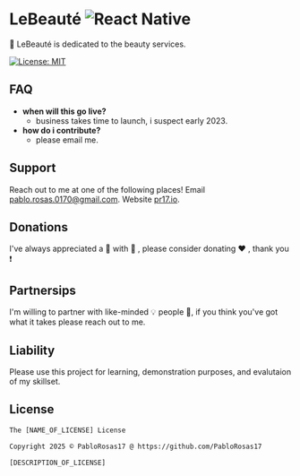 # LeBeauté ![React Native](https://img.shields.io/badge/react_native-%2320232a.svg?style=for-the-badge&logo=react&logoColor=%2361DAFB)

:sparkling_heart:	LeBeauté is dedicated to the beauty services.

[![License: MIT](https://img.shields.io/badge/License-MIT-yellow.svg)](https://opensource.org/licenses/MIT)

## FAQ
- **when will this go live?**
  - business takes time to launch, i suspect early 2023.
- **how do i contribute?**
  - please email me.
 
## Support
Reach out to me at one of the following places!
Email <a href="pablo.rosas.0170@gmail.com" target="_blank">pablo.rosas.0170@gmail.com</a>.
Website <a href="pr17.io" target="_blank">pr17.io</a>.

## Donations
I've always appreciated a :beer: with :pizza: , please consider donating :heart: , thank you :exclamation:

## Partnersips
I'm willing to partner with like-minded :bulb: people :ghost:, if you think you've got what it takes please reach out to me.

## Liability 
Please use this project for learning, demonstration purposes, and evalutaion of my skillset.

## License
```xml
The [NAME_OF_LICENSE] License

Copyright 2025 © PabloRosas17 @ https://github.com/PabloRosas17

[DESCRIPTION_OF_LICENSE]
```
